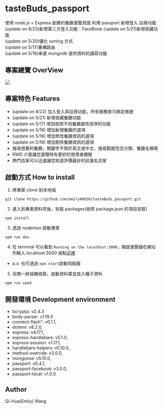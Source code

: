 # tasteBuds_passport

使用 node.js + Express 創建的餐廳瀏覽頁面
利用 passport 新增登入 註冊功能  
(update on 8/23)新增第三方登入功能：FaceBook
(update on 5/21)新增收藏功能  
(update on 5/20)優化 sorting 方式  
(update on 5/17)重構路由  
(update on 5/16)串連 mongodb 提供資料的讀寫功能

## 專案總覽 OverView

![](https://github.com/emily40830/tasteBuds_/blob/refactor/public/img/sort.png)

## 專案特色 Features

- (update on 8/22) 加入登入與註冊功能，所有服務皆可綁定帳號
- (update on 5/21) 新增收藏餐廳功能
- (update on 5/17) 增加依照不同餐廳屬性排序的功能
- (update on 5/16) 增加新增餐廳的選項
- (update on 5/16) 增加修改餐廳資訊的選項
- (update on 5/16) 增加刪除餐廳資訊的選項
- 搜尋想要的餐廳，關鍵字不限於英文或中文，搜尋範圍包含分類、餐廳名稱等
- RWD 介面讓您瀏覽時有更好的使用者體驗
- 熱門店家可以迅速讓您知道評價最好的前幾名店家

## 啟動方式 How to install

1. 將專案 clone 到本地端

```
git clone https://github.com/emily40830/tasteBuds_passport.git
```

2. 進入到專案資料夾後，安裝 packages(依照 package.json 的項目安裝)

```
npm install
```

3. 透過 nodemon 啟動專案

```
npm run dev
```

4. 在 terminal 可以看到 `Running on the localhost:3000`，開啟瀏覽器在網址列輸入 localhost:3000 或點[這裡](http://localhost:3000)

- p.s: 也可透過 `npm start`啟動伺服器

5. 另開一終端機視窗，啟動資料庫並放入種子資料

```
npm run seed
```

## 開發環境 Development environment

- bcryptjs: v2.4.3
- body-parser: v1.19.0
- connect-flash": v0.1.1,
- dotenv: v8.2.0,
- express: v4.17.1,
- express-handlebars: v5.1.0,
- express-session: v1.17.1,
- handlebars-helpers: v0.10.0,
- method-override: v3.0.0,
- mongoose: v5.10.0,
- passport: v0.4.1,
- passport-facebook: v3.0.0,
- passport-local: v1.0.0

## Author

Qi-Hua(Emily) Wang
